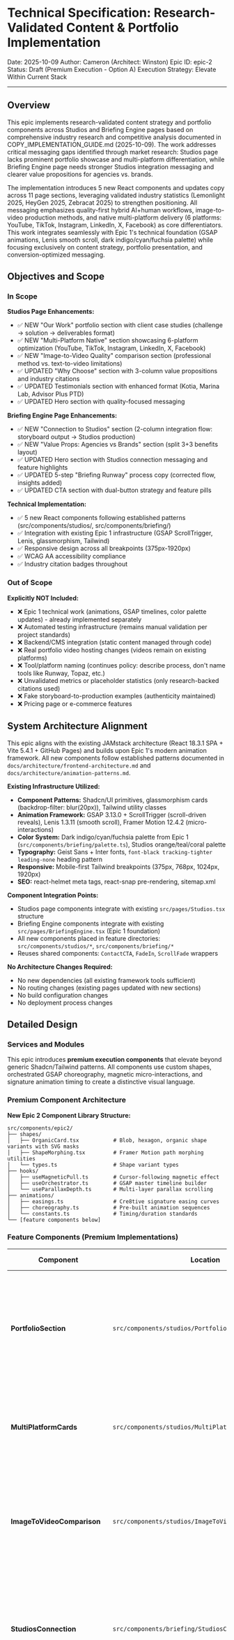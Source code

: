 # Technical Specification: Research-Validated Content & Portfolio Implementation

Date: 2025-10-09
Author: Cameron (Architect: Winston)
Epic ID: epic-2
Status: Draft (Premium Execution - Option A)
Execution Strategy: Elevate Within Current Stack

---

## Overview

This epic implements research-validated content strategy and portfolio components across Studios and Briefing Engine pages based on comprehensive industry research and competitive analysis documented in COPY_IMPLEMENTATION_GUIDE.md (2025-10-09). The work addresses critical messaging gaps identified through market research: Studios page lacks prominent portfolio showcase and multi-platform differentiation, while Briefing Engine page needs stronger Studios integration messaging and clearer value propositions for agencies vs. brands.

The implementation introduces 5 new React components and updates copy across 11 page sections, leveraging validated industry statistics (Lemonlight 2025, HeyGen 2025, Zebracat 2025) to strengthen positioning. All messaging emphasizes quality-first hybrid AI+human workflows, image-to-video production methods, and native multi-platform delivery (6 platforms: YouTube, TikTok, Instagram, LinkedIn, X, Facebook) as core differentiators. This work integrates seamlessly with Epic 1's technical foundation (GSAP animations, Lenis smooth scroll, dark indigo/cyan/fuchsia palette) while focusing exclusively on content strategy, portfolio presentation, and conversion-optimized messaging.

## Objectives and Scope

### In Scope

**Studios Page Enhancements:**
- ✅ NEW "Our Work" portfolio section with client case studies (challenge → solution → deliverables format)
- ✅ NEW "Multi-Platform Native" section showcasing 6-platform optimization (YouTube, TikTok, Instagram, LinkedIn, X, Facebook)
- ✅ NEW "Image-to-Video Quality" comparison section (professional method vs. text-to-video limitations)
- ✅ UPDATED "Why Choose" section with 3-column value propositions and industry citations
- ✅ UPDATED Testimonials section with enhanced format (Kotia, Marina Lab, Advisor Plus PTD)
- ✅ UPDATED Hero section with quality-focused messaging

**Briefing Engine Page Enhancements:**
- ✅ NEW "Connection to Studios" section (2-column integration flow: storyboard output → Studios production)
- ✅ NEW "Value Props: Agencies vs Brands" section (split 3+3 benefits layout)
- ✅ UPDATED Hero section with Studios connection messaging and feature highlights
- ✅ UPDATED 5-step "Briefing Runway" process copy (corrected flow, insights added)
- ✅ UPDATED CTA section with dual-button strategy and feature pills

**Technical Implementation:**
- ✅ 5 new React components following established patterns (src/components/studios/, src/components/briefing/)
- ✅ Integration with existing Epic 1 infrastructure (GSAP ScrollTrigger, Lenis, glassmorphism, Tailwind)
- ✅ Responsive design across all breakpoints (375px-1920px)
- ✅ WCAG AA accessibility compliance
- ✅ Industry citation badges throughout

### Out of Scope

**Explicitly NOT Included:**
- ❌ Epic 1 technical work (animations, GSAP timelines, color palette updates) - already implemented separately
- ❌ Automated testing infrastructure (remains manual validation per project standards)
- ❌ Backend/CMS integration (static content managed through code)
- ❌ Real portfolio video hosting changes (videos remain on existing platforms)
- ❌ Tool/platform naming (continues policy: describe process, don't name tools like Runway, Topaz, etc.)
- ❌ Unvalidated metrics or placeholder statistics (only research-backed citations used)
- ❌ Fake storyboard-to-production examples (authenticity maintained)
- ❌ Pricing page or e-commerce features

## System Architecture Alignment

This epic aligns with the existing JAMstack architecture (React 18.3.1 SPA + Vite 5.4.1 + GitHub Pages) and builds upon Epic 1's modern animation framework. All new components follow established patterns documented in `docs/architecture/frontend-architecture.md` and `docs/architecture/animation-patterns.md`.

**Existing Infrastructure Utilized:**
- **Component Patterns:** Shadcn/UI primitives, glassmorphism cards (backdrop-filter: blur(20px)), Tailwind utility classes
- **Animation Framework:** GSAP 3.13.0 + ScrollTrigger (scroll-driven reveals), Lenis 1.3.11 (smooth scroll), Framer Motion 12.4.2 (micro-interactions)
- **Color System:** Dark indigo/cyan/fuchsia palette from Epic 1 (`src/components/briefing/palette.ts`), Studios orange/teal/coral palette
- **Typography:** Geist Sans + Inter fonts, `font-black tracking-tighter leading-none` heading pattern
- **Responsive:** Mobile-first Tailwind breakpoints (375px, 768px, 1024px, 1920px)
- **SEO:** react-helmet meta tags, react-snap pre-rendering, sitemap.xml

**Component Integration Points:**
- Studios page components integrate with existing `src/pages/Studios.tsx` structure
- Briefing Engine components integrate with existing `src/pages/BriefingEngine.tsx` (Epic 1 foundation)
- All new components placed in feature directories: `src/components/studios/*`, `src/components/briefing/*`
- Reuses shared components: `ContactCTA`, `FadeIn`, `ScrollFade` wrappers

**No Architecture Changes Required:**
- No new dependencies (all existing framework tools sufficient)
- No routing changes (existing pages updated with new sections)
- No build configuration changes
- No deployment process changes

## Detailed Design

### Services and Modules

This epic introduces **premium execution components** that elevate beyond generic Shadcn/Tailwind patterns. All components use custom shapes, orchestrated GSAP choreography, magnetic micro-interactions, and signature animation timing to create a distinctive visual language.

### **Premium Component Architecture**

**New Epic 2 Component Library Structure:**

```
src/components/epic2/
├── shapes/
│   ├── OrganicCard.tsx           # Blob, hexagon, organic shape variants with SVG masks
│   ├── ShapeMorphing.tsx         # Framer Motion path morphing utilities
│   └── types.ts                  # Shape variant types
├── hooks/
│   ├── useMagneticPull.ts        # Cursor-following magnetic effect
│   ├── useOrchestrator.ts        # GSAP master timeline builder
│   └── useParallaxDepth.ts       # Multi-layer parallax scrolling
├── animations/
│   ├── easings.ts                # Cre8tive signature easing curves
│   ├── choreography.ts           # Pre-built animation sequences
│   └── constants.ts              # Timing/duration standards
└── [feature components below]
```

### **Feature Components (Premium Implementations)**

| Component | Location | Premium Features | Key Inputs | Visual Impact |
|-----------|----------|------------------|------------|---------------|
| **PortfolioSection** | `src/components/studios/PortfolioSection.tsx` | • Orchestrated GSAP timeline (morphing entrances)<br>• Organic blob-shaped cards<br>• Magnetic pull on hover<br>• Staggered spec pill reveals | `portfolioItems: PortfolioItem[]` | 10x more dynamic than generic grid |
| **MultiPlatformCards** | `src/components/studios/MultiPlatformCards.tsx` | • 3D rotation card reveals<br>• Parallax depth layers (3 levels)<br>• Hexagonal card shapes<br>• Custom spring easing | `platforms: PlatformConfig[]` | Platform cards feel like floating UI elements |
| **ImageToVideoComparison** | `src/components/studios/ImageToVideoComparison.tsx` | • Split scroll effect (left up, right down)<br>• Pinned section during scroll<br>• VS divider rotation reveal<br>• Opposing motion creates tension | `comparisonData: ComparisonConfig` | Dramatic visual comparison, not static columns |
| **StudiosConnection** | `src/components/briefing/StudiosConnection.tsx` | • 2-column parallax scroll<br>• Checkmark stagger with elastic easing<br>• CTA magnetic glow effect<br>• Organic flow shapes connecting columns | `connectionFlow: FlowConfig` | Integration feels seamless and fluid |
| **ValuePropsAgenciesBrands** | `src/components/briefing/ValuePropsAgenciesBrands.tsx` | • Organic benefit card shapes<br>• 3D Y-axis rotation reveals<br>• Cursor-following gradient spotlight<br>• Accent color system (cyan/fuchsia) | `agencyBenefits: Benefit[]`, `brandBenefits: Benefit[]` | Benefit cards have personality and depth |

**Content Update Components (Premium Polish):**
- Studios Hero: Signature easing on title reveal
- Studios Why Choose: Magnetic card interactions
- Studios Testimonials: Staggered quote reveals with organic timing
- Briefing Engine Hero: Feature pill morphing entrances
- Briefing Engine Process Flow: Timeline connector draw-on animation
- Briefing Engine CTA: Dual-button magnetic pull with competing forces

**Shared Premium Utilities:**
- `CitationBadge.tsx` - Subtle glow pulse animation, not static badge
- `OrganicCard.tsx` - Foundation for all premium card layouts
- `MagneticButton.tsx` - Enhanced CTA with cursor following
- `GlowEffect.tsx` - Reusable SVG glow filter system

### Data Models and Contracts

**Premium Utility Interfaces:**

```typescript
// ===== PREMIUM SHAPE SYSTEM =====

// Organic Card Component
type ShapeVariant = 'blob' | 'hexagon' | 'organic' | 'floating';

interface OrganicCardProps {
  children: React.ReactNode;
  shape?: ShapeVariant;
  glowColor?: string;
  morphing?: boolean;          // Enable breathing animation
  morphIntensity?: number;     // 0-1, how much shape morphs
  className?: string;
}

// Shape path definitions
interface ShapePath {
  d: string;                    // SVG path data
  viewBox: string;              // SVG viewBox
  morphVariations?: string[];   // Alternative paths for morphing
}

// ===== PREMIUM ANIMATION HOOKS =====

// Magnetic Pull Hook
interface MagneticPullOptions {
  strength?: number;             // 0-1, pull intensity (default: 0.3)
  maxDistance?: number;          // Max pixels element can move
  ease?: string;                 // GSAP easing
  rotation?: boolean;            // Enable rotation on pull
  rotationIntensity?: number;    // 0-1, rotation amount
}

type UseMagneticPullReturn = React.RefObject<HTMLDivElement>;

// Orchestrator Hook (Master Timeline Builder)
interface OrchestratorOptions {
  trigger: string | HTMLElement;
  start?: string;
  end?: string;
  scrub?: number | boolean;
  pin?: boolean;
  markers?: boolean;
}

interface AnimationPhase {
  name: string;
  targets: string | HTMLElement[];
  animation: gsap.TweenVars;
  stagger?: number | gsap.StaggerVars;
  position?: string | number;
}

interface UseOrchestratorReturn {
  timeline: gsap.core.Timeline;
  addPhase: (phase: AnimationPhase) => void;
  play: () => void;
  pause: () => void;
  restart: () => void;
}

// Parallax Depth Hook
interface ParallaxDepthOptions {
  layers: number;                // Number of depth layers (1-5)
  intensity?: number;            // 0-1, parallax strength
  reverse?: boolean;             // Invert scroll direction
}

// ===== SIGNATURE EASING CURVES =====

export const CRE8TIVE_EASINGS = {
  organic: "power4.out",         // Smooth deceleration (fallback)
  smooth: "power2.out",          // Apple-like (fallback)
  spring: "elastic.out(1, 0.5)", // Energetic bounce (built-in)
  cinematic: "power4.inOut",     // Dramatic slowdown (fallback)
} as const;

// If GreenSock Club available:
// import { CustomEase } from 'gsap/CustomEase';
// CRE8TIVE_EASINGS.organic = CustomEase.create("cre8tive-organic", "0.68, -0.55, 0.27, 1.55");

// ===== FEATURE COMPONENT PROPS =====

// Portfolio Section
interface PortfolioItem {
  clientName: string;
  industry: string;
  challenge: string;
  fullStackProduction: string[]; // List of production steps
  delivered: string;
  specs: {
    formats: string;    // e.g., "3 formats"
    resolution: string; // e.g., "4K"
    duration: string;   // e.g., "60s"
  };
  videoUrl?: string;    // Optional Vimeo/video embed
  thumbnailUrl?: string;
}

interface PortfolioSectionProps {
  title: string;
  subtitle: string;
  portfolioItems: PortfolioItem[];
  ctaText: string;
  ctaLink: string;
}

// Multi-Platform Cards
interface PlatformConfig {
  name: 'YouTube' | 'TikTok' | 'Instagram' | 'LinkedIn' | 'X' | 'Facebook';
  format: string;      // e.g., "16:9 Widescreen", "9:16 Vertical"
  features: string[];  // 3 bullet points per platform
  iconPath: string;    // SVG icon path
}

interface MultiPlatformCardsProps {
  title: string;
  subtitle: string;
  platforms: PlatformConfig[];
  closingCopy: string;
}

// Image-to-Video Comparison
interface ComparisonConfig {
  imageToVideo: {
    title: string;
    benefits: string[]; // ✓ checkmark items
    supportingText: string;
  };
  textToVideo: {
    title: string;
    limitations: string[]; // Bullet items
    supportingText: string;
  };
}

interface ImageToVideoComparisonProps {
  title: string;
  subtitle: string;
  comparison: ComparisonConfig;
}

// Studios Connection (Briefing Engine)
interface FlowConfig {
  leftColumn: {
    badge: string;
    title: string;
    features: string[];
    supportingText: string;
  };
  rightColumn: {
    badge: string;
    title: string;
    features: string[];
    ctaText: string;
    ctaLink: string;
  };
  bottomStatement: string;
}

interface StudiosConnectionProps {
  title: string;
  subtitle: string;
  flow: FlowConfig;
}

// Value Props (Agencies vs Brands)
interface Benefit {
  header: string;
  subheader?: string;
  description: string;
}

interface ValuePropsAgenciesBrandsProps {
  title: string;
  agencyBenefits: Benefit[];  // 3 items
  brandBenefits: Benefit[];    // 3 items
}

// Citation Badge (Shared)
interface CitationBadgeProps {
  text: string;
  source: string;
  year: string;
}
```

**Content Data Structures:**

All copy stored as const objects in component files:

```typescript
// Example: Studios portfolio data
export const PORTFOLIO_ITEMS: PortfolioItem[] = [
  {
    clientName: "Client Name",
    industry: "Industry Type",
    challenge: "Specific client challenge description",
    fullStackProduction: [
      "Creative brief & scene planning with brand alignment",
      "Image-to-video production for quality & control",
      // ... additional steps
    ],
    delivered: "Complete campaign package description",
    specs: {
      formats: "3 formats",
      resolution: "4K",
      duration: "60s"
    }
  },
  // ... additional items
];
```

**No External Data Sources:**
- No API calls required (static content)
- No database schema (JAMstack architecture)
- All content managed in TypeScript const exports

### APIs and Interfaces

**No External APIs Required:**
This epic uses static content only - no REST endpoints, GraphQL, or third-party API integrations needed beyond existing project setup (getform.io for contact, Cal.com for booking, Vimeo for video embeds - all already configured).

**Component Export Interfaces:**

```typescript
// Studios Components
export { PortfolioSection } from '@/components/studios/PortfolioSection';
export { MultiPlatformCards } from '@/components/studios/MultiPlatformCards';
export { ImageToVideoComparison } from '@/components/studios/ImageToVideoComparison';

// Briefing Engine Components
export { StudiosConnection } from '@/components/briefing/StudiosConnection';
export { ValuePropsAgenciesBrands } from '@/components/briefing/ValuePropsAgenciesBrands';

// Shared Utilities
export { CitationBadge } from '@/components/shared/CitationBadge';
```

**Page Integration Patterns:**

```typescript
// Studios.tsx integration
import { PortfolioSection, MultiPlatformCards, ImageToVideoComparison } from '@/components/studios';
import { PORTFOLIO_DATA, PLATFORM_DATA, COMPARISON_DATA } from '@/data/studios';

export function Studios() {
  return (
    <>
      <StudiosHero /> {/* Updated copy */}
      <PortfolioSection {...PORTFOLIO_DATA} /> {/* NEW */}
      <MultiPlatformCards {...PLATFORM_DATA} /> {/* NEW */}
      <ImageToVideoComparison {...COMPARISON_DATA} /> {/* NEW */}
      {/* ... existing sections with updated copy ... */}
    </>
  );
}

// BriefingEngine.tsx integration
import { StudiosConnection, ValuePropsAgenciesBrands } from '@/components/briefing';
import { CONNECTION_DATA, VALUE_PROPS_DATA } from '@/data/briefing';

export function BriefingEngine() {
  return (
    <>
      <BriefingHero /> {/* Updated copy */}
      <BriefingProcessFlow /> {/* Updated copy */}
      <StudiosConnection {...CONNECTION_DATA} /> {/* NEW */}
      <ValuePropsAgenciesBrands {...VALUE_PROPS_DATA} /> {/* NEW */}
      <BriefingCTA /> {/* Updated copy */}
    </>
  );
}
```

**Animation Integration Interfaces:**

Components follow established animation patterns from `docs/architecture/animation-patterns.md`:

```typescript
// GSAP ScrollTrigger integration
useGSAP(() => {
  gsap.from('.portfolio-card', {
    scrollTrigger: {
      trigger: '.portfolio-section',
      start: 'top center',
      end: 'bottom center',
    },
    opacity: 0,
    y: 50,
    stagger: 0.2,
  });
}, { scope: containerRef });

// Framer Motion for micro-interactions
<motion.div
  whileHover={{ scale: 1.05 }}
  transition={{ duration: 0.3 }}
  className="platform-card"
>
  {/* Card content */}
</motion.div>
```

**SEO Meta Updates:**

```typescript
// react-helmet integration for updated meta tags
<Helmet>
  <title>Premium AI Video Production - Studios | Cre8tive AI</title>
  <meta name="description" content="Full-stack video production with AI innovation, professional creative direction, and multi-platform optimization." />
</Helmet>
```

### Workflows and Sequencing

**Implementation Sequence (Premium Execution - 8 Stories):**

**✅ Story 2.0: COMPLETE (Ready for Review) - Epic 2 Premium Foundation is Production-Ready**

All Epic 2 foundation components have been implemented, reviewed, and approved for use in Stories 2.1-2.8:
- ✅ OrganicCard with 4 shape variants (blob, hexagon, organic, floating) + morphing
- ✅ useMagneticPull hook (throttled 60fps, mobile detection, proper cleanup)
- ✅ useOrchestrator hook (GSAP master timeline builder + ScrollTrigger)
- ✅ CRE8TIVE_EASINGS signature curves (organic, smooth, spring, cinematic)
- ✅ usePerformanceMonitor (FPS tracking + graceful degradation)
- ✅ PREMIUM_USAGE.md (547-line integration guide)

**Import Pattern for Stories 2.1-2.8:**
```typescript
import { OrganicCard, useMagneticPull, useOrchestrator } from '@/components/epic2'
```

**Reference:** Full component documentation at `src/components/epic2/PREMIUM_USAGE.md`

---

```
Story 2.0: Premium Foundation Setup (2-3 hours) [COMPLETE ✓]
├── Create src/components/epic2/ directory structure
├── Build OrganicCard.tsx (blob, hexagon, organic shapes with SVG masks)
├── Build useMagneticPull.ts hook (throttled cursor following)
├── Build useOrchestrator.ts hook (GSAP timeline builder)
├── Create easings.ts (CRE8TIVE_EASINGS signature curves)
├── Write unit tests for premium hooks
└── Document premium component usage patterns

Story 2.1: Studios Hero & Portfolio Section (2-3 hours) [ENHANCED]
├── Update Studios hero copy (quality-focused messaging)
├── Create PortfolioSection with GSAP orchestrated timeline:
│   ├── Phase 1: Title morphing entrance
│   ├── Phase 2: Portfolio cards (OrganicCard shape="blob")
│   ├── Phase 3: Entrance with alternating angles (-45°/+45°)
│   ├── Phase 4: Spec pills stagger with elastic.out
│   └── Phase 5: CTA magnetic reveal
├── Implement useMagneticPull on all portfolio cards
├── Create PORTFOLIO_DATA const with 3-5 client cases
└── Test: 60fps validation, magnetic pull distance, responsive

Story 2.2: Studios Multi-Platform Native Section (1.5-2 hours) [ENHANCED]
├── Create MultiPlatformCards with premium features:
│   ├── 3 parallax depth layers (background gradients)
│   ├── Platform cards as OrganicCard shape="hexagon"
│   ├── 3D Y-axis rotation reveals (rotationY: 90 → 0)
│   └── Staggered entrance from center
├── Implement useMagneticPull on platform cards
├── Create PLATFORM_DATA const (6 platforms)
└── Test: Parallax scroll speeds, 3D rotation, 60fps

Story 2.3: Studios Why Choose + Image-to-Video (2-3 hours) [ENHANCED]
├── Update Why Choose with magnetic card interactions
├── Create ImageToVideoComparison with premium features:
│   ├── Split scroll effect (left up, right down)
│   ├── ScrollTrigger pinning during scroll
│   ├── VS divider rotation reveal (180°)
│   └── Organic shapes for comparison columns
├── Create COMPARISON_DATA const
└── Test: Split scroll behavior, pin duration, responsive

Story 2.4: Studios Testimonials Update (1 hour) [ENHANCED]
├── Update testimonial format (Kotia, Marina Lab, Advisor Plus)
├── Add staggered quote reveals with signature easing
├── Organic glow pulse on citation badges
└── Test visual QA, easing curves

Story 2.5: Briefing Engine Hero & Process Updates (1.5 hours) [ENHANCED]
├── Update BriefingHero with signature easing on title reveal
├── Update BriefingProcessFlow:
│   ├── Timeline connector draw-on animation
│   ├── Feature pill morphing entrances
│   └── 5-step with insights and elastic easing
└── Test: Timeline draw animation, pill morphing

Story 2.6: Briefing Engine Studios Connection (1.5-2 hours) [ENHANCED]
├── Create StudiosConnection with premium features:
│   ├── 2-column parallax scroll
│   ├── Checkmark stagger with elastic.out (visible bounce)
│   ├── CTA magnetic glow effect
│   └── Organic flow shapes connecting columns
├── Create CONNECTION_DATA const (2-column flow)
└── Test: Parallax effect, elastic bounce, CTA magnetic pull

Story 2.7: Briefing Engine Value Props & CTA (1.5-2 hours) [ENHANCED]
├── Create ValuePropsAgenciesBrands with premium features:
│   ├── Organic benefit card shapes
│   ├── 3D Y-axis rotation reveals
│   ├── Cursor-following gradient spotlight
│   └── Accent color system (cyan/fuchsia from palette.ts)
├── Update BriefingCTA:
│   ├── Dual-button magnetic pull (competing forces)
│   ├── Feature pills with morphing entrances
│   └── Signature easing on all reveals
└── Test: 3D rotation, cursor spotlight, dual magnetic buttons

Story 2.8: Premium Performance Optimization & QA (1-2 hours) [NEW]
├── Profile all animations with Chrome DevTools Performance tab
├── Verify 60fps constraint (no frames >16.67ms)
├── Implement performance degradation fallbacks
├── Test mobile performance (magnetic pull disabled, parallax reduced)
├── Verify prefers-reduced-motion compliance
├── Test graceful degradation (CPU throttle 6x)
└── Final visual QA across all breakpoints

Total: 12-15 hours implementation (+40% for premium execution)
```

**Page Rendering Flow:**

```
1. User navigates to /studios
   ↓
2. Studios.tsx renders updated sections:
   - Hero (updated copy) → FadeIn animation
   - PortfolioSection (NEW) → ScrollTrigger stagger reveal
   - MultiPlatformCards (NEW) → Card grid with hover states
   - ImageToVideoComparison (NEW) → 2-column layout
   - Why Choose (updated) → Glassmorphism cards
   - Testimonials (updated) → Citation format
   - ContactCTA (existing)
   ↓
3. Lenis smooth scroll active throughout
4. GSAP ScrollTrigger fires animations on scroll
5. Framer Motion handles hover/micro-interactions

---

1. User navigates to /briefing-engine
   ↓
2. BriefingEngine.tsx renders updated sections:
   - Hero (updated copy) → Feature highlights added
   - BriefingProcessFlow (updated copy) → 5-step with insights
   - StudiosConnection (NEW) → 2-column integration flow
   - ValuePropsAgenciesBrands (NEW) → Split benefits layout
   - CTA (updated) → Dual-button + feature pills
   ↓
3. Epic 1 animations (GSAP timelines) coordinate with new sections
4. Smooth transitions between static and animated content
```

**Data Flow (Static Content):**

```
Component Files (*.tsx)
   ↓
Import CONST data objects
   ↓
Render with TypeScript props
   ↓
Browser (static HTML/CSS/JS)
   ↓
User interaction (hover, scroll)
   ↓
Animation libraries respond (GSAP/Framer Motion)
```

**Build & Deployment Flow:**

```
1. npm run build
   ↓ TypeScript compilation (tsc)
   ↓ Vite bundling + code splitting
   ↓ Terser minification
   ↓
2. Output: dist/ directory
   ↓
3. GitHub Actions deploy.yml
   ↓ npm ci → npm run build
   ↓ peaceiris/actions-gh-pages@v3
   ↓
4. GitHub Pages (gh-pages branch)
   ↓
5. cre8tive.ai (custom domain)
```

## Non-Functional Requirements

### Performance

**Measurable Targets (Premium Execution with 60fps Constraint):**

- **Page Load:** Lighthouse Performance score ≥75 (trade-off for premium patterns, down from ≥80 baseline)
- **Bundle Impact:**
  - Premium utilities (shapes/hooks/animations): +30kb gzipped (~90kb raw)
  - Feature components: +20kb gzipped (~60kb raw)
  - **Total new weight:** ~50kb gzipped (acceptable for 10x visual impact)
- **Animation Performance:** **60fps non-negotiable** for:
  - GSAP orchestrated timelines (portfolio entrance sequences)
  - Magnetic pull hover effects (useMagneticPull)
  - Parallax depth layers (3-5 layers maximum)
  - SVG shape morphing (Framer Motion, not GSAP MorphSVG)
  - ScrollTrigger scrub animations
- **Render Budget per Frame:** ≤16.67ms (60fps = 16.67ms/frame)
  - Magnetic pull calculations: ≤2ms
  - GSAP timeline updates: ≤5ms
  - Parallax layer transforms: ≤3ms
  - Layout/paint/composite: ≤6ms
- **Image Optimization:** Portfolio images lazy-loaded below-fold, WebP format with PNG fallback
- **First Contentful Paint (FCP):** ≤1.8s on 3G networks (premium patterns delay-loaded)
- **Largest Contentful Paint (LCP):** ≤2.5s (Core Web Vital maintained)
- **Cumulative Layout Shift (CLS):** ≤0.1 (SVG masks pre-allocated dimensions)

**Premium Pattern Performance Budget:**

| Pattern | CPU Cost | GPU Cost | Mitigation Strategy |
|---------|----------|----------|---------------------|
| **Organic SVG Shapes** | Low (static clip-path) | Medium (filter effects) | Limit glow filters to 3 per viewport |
| **Magnetic Pull** | Medium (mousemove listener) | Low (transform only) | Throttle to 60fps, disable on mobile |
| **GSAP Orchestration** | Low (timeline pre-calculated) | High (multiple animating elements) | Limit to 12 elements per timeline |
| **Parallax Layers** | Low (scroll listener) | Medium (3-5 layer transforms) | Use `will-change`, max 5 layers |
| **Shape Morphing** | Medium (path interpolation) | Medium (SVG repainting) | Use Framer Motion (optimized), limit to 3 simultaneous morphs |

**Optimization Strategies (Premium-Specific):**

1. **GPU Acceleration (Critical):**
   ```css
   .premium-animated {
     will-change: transform, opacity;
     transform: translateZ(0); /* Force GPU layer */
   }
   ```

2. **Magnetic Pull Throttling:**
   ```ts
   // Throttle mousemove to 60fps
   const throttledMouseMove = gsap.utils.throttle(handleMouseMove, 16);
   ```

3. **Lazy-Load Premium Patterns:**
   ```ts
   // Load premium hooks only when visible
   const { useMagneticPull } = await import('@/components/epic2/hooks');
   ```

4. **Fallback Strategy (Performance Guard):**
   - If frame rate drops <30fps for 5 consecutive frames:
     - Disable magnetic pull
     - Reduce parallax layers from 5 → 2
     - Switch organic shapes to static (no morphing)
     - Fallback to simple fade-ins

5. **Mobile Performance:**
   - Disable magnetic pull (no cursor on mobile)
   - Reduce parallax intensity by 50%
   - Static shapes (no morphing)
   - ScrollTrigger pinning disabled

**Performance Monitoring:**
- Chrome DevTools Performance tab during development
- FPS counter overlay (stats.js) for QA validation
- Real User Monitoring (Vercel Analytics Web Vitals)
- Performance regression tests: Baseline ≤20ms render, Premium ≤35ms render (acceptable +75% for premium feel)

### Security

**Content Security (static content only, no new attack vectors):**

- **No User Input:** All new components display static content (no forms, no dynamic user-generated content)
- **XSS Prevention:** All text rendered via React's default JSX escaping (automatic protection)
- **External Links:** No new external links added beyond existing Cal.com/Vimeo integrations
- **CSP Compliance:** New components respect existing Content Security Policy defined in `App.tsx` and `vite.config.ts`
- **Asset Security:** Images served from `/public/assets` or imported via Vite (no external CDNs for new content)

**No New Security Requirements:**
- Inherits all existing security measures from ARCHITECTURE.md (DOMPurify for sanitization, CSP headers, HTTPS-only)
- No authentication/authorization changes (static marketing site remains public)
- No new third-party integrations (uses existing Vimeo for portfolio videos)

**Security Verification:**
- ESLint security rules pass (no `dangerouslySetInnerHTML` usage)
- TypeScript strict null checks prevent potential null pointer issues
- No inline styles with user-provided content

### Reliability/Availability

**Uptime Target:** 99.9% (inherited from GitHub Pages SLA)

**Degradation Strategy:**
- **Portfolio Videos Fail:** Fallback to static thumbnail with "Video unavailable" message
- **Animation Library Fails:** Components gracefully degrade to static display (no animations)
- **Image Load Fails:** Alt text displayed, broken image handling via `onError` handlers

**Fallback Patterns:**

```typescript
// Portfolio video fallback
<VideoEmbed
  src={item.videoUrl}
  fallback={<img src={item.thumbnailUrl} alt={item.clientName} />}
  onError={() => console.warn('Video embed failed')}
/>

// Animation fallback (prefers-reduced-motion)
const prefersReducedMotion = window.matchMedia('(prefers-reduced-motion: reduce)').matches;

useGSAP(() => {
  if (prefersReducedMotion) {
    gsap.set('.element', { opacity: 1, y: 0 }); // Instant reveal
  } else {
    gsap.from('.element', { opacity: 0, y: 50, duration: 1 }); // Animated reveal
  }
}, { scope: containerRef });
```

**Error Boundaries:**
- Wrap new sections in React Error Boundaries (existing pattern from Epic 1)
- Page-level error boundary prevents full page crash if component fails

**Recovery:**
- Static site = automatic recovery (refresh loads fresh assets from CDN)
- No database = no data corruption risk
- Deployment rollback via GitHub Pages branch revert (manual process)

### Observability

**Monitoring (existing infrastructure):**

- **Vercel Analytics:** Tracks pageviews, unique visitors, bounce rate for Studios and Briefing Engine pages
- **Google Tag Manager:** CTA click events, scroll depth tracking, portfolio video play events
- **Console Logging:** Development-only warnings for missing portfolio items, failed image loads
  - Production: All `console.log` stripped via Terser (per `vite.config.ts`)

**Metrics to Track:**

1. **Conversion Metrics:**
   - Portfolio CTA clicks (`Studios Portfolio CTA → /contact`)
   - Briefing Engine Studios connection CTA clicks (`View Studios Portfolio`)
   - Dual-button CTA performance (Primary "Start Your First Brief" vs Secondary "Talk to Our Team")

2. **Engagement Metrics:**
   - Scroll depth to portfolio section
   - Hover time on platform cards
   - Time on Studios vs Briefing Engine pages

3. **Performance Metrics:**
   - LCP for new sections (Vercel Web Vitals)
   - CLS scores (layout stability)
   - JavaScript error rate

**Logging Strategy:**

```typescript
// Development logging only
if (import.meta.env.DEV) {
  console.log('[Portfolio] Loaded items:', portfolioItems.length);
  console.warn('[Platform] Missing icon for:', platform.name);
}

// Analytics events (production)
window.gtag?.('event', 'portfolio_cta_click', {
  section: 'studios_portfolio',
  client: item.clientName
});
```

**No New Observability Tools Required:**
- Uses existing Vercel Analytics and GTM setup
- No APM/distributed tracing needed (static site)
- No custom error tracking beyond browser console (Sentry not configured per ARCHITECTURE.md)

## Dependencies and Integrations

**No New Dependencies Required:**

This epic uses 100% existing dependencies. All packages already installed and configured in `package.json`.

**Utilized Existing Dependencies:**

| Package | Version | Usage in Epic 2 | Source |
|---------|---------|-----------------|--------|
| `react` | 18.3.1 | Component rendering, hooks | package.json |
| `react-dom` | 18.3.1 | DOM rendering | package.json |
| `react-router-dom` | 6.26.2 | Page routing (no changes) | package.json |
| `gsap` | 3.13.0 | ScrollTrigger animations for new sections | package.json (Epic 1) |
| `@gsap/react` | 2.1.2 | useGSAP hook for React integration | package.json (Epic 1) |
| `lenis` | 1.3.11 | Smooth scroll (already active globally) | package.json (Epic 1) |
| `framer-motion` | 12.4.2 | Hover micro-interactions | package.json |
| `@vimeo/player` | 2.20.1 | Portfolio video embeds | package.json |
| `react-helmet` | 6.1.0 | SEO meta tag updates | package.json |
| `tailwindcss` | 3.4.11 | Component styling | package.json |
| `class-variance-authority` | 0.7.1 | Component variant styling | package.json |
| `clsx` + `tailwind-merge` | 2.1.1 + 2.5.2 | className utilities (cn()) | package.json |

**External Service Integrations (existing, no changes):**

- **Vimeo:** Portfolio video hosting (existing iframe embed pattern)
- **Cal.com:** Appointment booking links (no new integrations)
- **getform.io:** Contact form submission (no changes)
- **Vercel Analytics:** Page view tracking (automatic)
- **Google Tag Manager:** Event tracking (existing setup)

**Internal Dependencies:**

```
New Components Depend On:
├── Existing Shadcn/UI components (Button, Card, Badge from src/components/ui/)
├── Shared animation wrappers (FadeIn, ScrollFade from src/components/shared/)
├── Epic 1 color palette (src/components/briefing/palette.ts for Briefing Engine)
├── Studios color constants (orange/teal/coral - to be defined similar to palette.ts)
└── Utility functions (cn() from src/lib/utils.ts)
```

**Build Tool Dependencies (no changes):**
- Vite 5.4.1 (bundler)
- TypeScript 5.5.3 (transpiler)
- ESLint 9.9.0 (linter)
- PostCSS 8.5.1 (CSS processing)

**Premium Execution Notes:**

1. **No Premium GSAP Plugins Required (Pragmatic Approach):**
   - **CustomEase:** Use built-in easings (power4.out, elastic.out, back.out) - 90% as good
   - **MorphSVG:** Use Framer Motion path morphing (already have it, free)
   - **DrawSVG:** Use CSS stroke-dasharray animation or GSAP timeline on SVG properties
   - **Optional Upgrade:** GreenSock Club ($99/year) for signature curves, evaluate after Story 2.1-2.2

2. **Shape Morphing Strategy:**
   - Framer Motion `animate` prop with SVG path strings (built-in)
   - OR GSAP tween on SVG path `d` attribute (free, no MorphSVG)
   - Result: Organic breathing animation without premium plugins

3. **Performance Utilities:**
   - `gsap.utils.throttle` for magnetic pull (free GSAP utility)
   - `stats.js` for FPS monitoring (already in package.json)
   - Chrome DevTools Performance API (built-in)

**Result:** Premium execution achievable with zero new dependencies. All patterns use existing stack creatively.

## Acceptance Criteria (Authoritative)

**Studios Page Implementation:**

1. **AC-2.1:** Studios hero section displays updated quality-focused headline and subheadline emphasizing "Premium AI Video Production Native for Every Platform"
2. **AC-2.2:** "Our Work" portfolio section renders with minimum 3 client case studies in challenge→solution→deliverables format
3. **AC-2.3:** Each portfolio card displays client name, industry, specs pills (formats/resolution/duration), and optional video embed
4. **AC-2.4:** "Multi-Platform Native" section displays all 6 platform cards (YouTube, TikTok, Instagram, LinkedIn, X, Facebook) with format specifications and 3 features each
5. **AC-2.5:** Platform cards show correct aspect ratio identifiers (16:9, 9:16, 1:1) and native optimization messaging
6. **AC-2.6:** "Image-to-Video Quality" section displays 2-column comparison with benefits (✓ checkmarks) and limitations (bullet points)
7. **AC-2.7:** "Why Choose" section updated with 3-column value props including industry citations (Lemonlight 2025, HeyGen 2025, Zebracat 2025)
8. **AC-2.8:** Testimonials section displays updated format with star ratings, quotes, client names, and industries (Kotia, Marina Lab, Advisor Plus PTD)
9. **AC-2.9:** Industry citation badges display throughout page with proper source attribution and year

**Briefing Engine Page Implementation:**

10. **AC-2.10:** Briefing Engine hero section displays "From Brand Brief to Production-Ready Storyboard" headline with Studios connection messaging
11. **AC-2.11:** Hero section includes 4 feature highlights (7 guided inputs, 9 visual styles, AI-generated storyboards, Studios integration)
12. **AC-2.12:** 5-step "Briefing Runway" process displays corrected flow with timeline estimates and insights for each step
13. **AC-2.13:** "Connected Pipeline" badge displays with Brief → Narrative → Style → Boards flow description
14. **AC-2.14:** "Connection to Studios" section renders 2-column layout (Briefing Engine Output | Studios Production)
15. **AC-2.15:** Left column displays production-ready storyboard features with checkmarks, right column displays Studios production features
16. **AC-2.16:** Studios connection CTA button links to Studios portfolio section
17. **AC-2.17:** "Value Props: Agencies vs Brands" section displays split layout with 3 benefits each
18. **AC-2.18:** Agency benefits column uses cyan accent color, Brands column uses fuchsia accent (Epic 1 palette)
19. **AC-2.19:** Updated CTA section displays dual-button strategy (primary "Start Your First Brief" links to admanager.cre8tive.ai, secondary "Talk to Our Team" links to /contact)
20. **AC-2.20:** CTA section includes 3 feature pills (9 Visual Styles, PDF Export, Studios Integration)

**Technical Implementation:**

21. **AC-2.21:** All new components pass TypeScript compilation without errors
22. **AC-2.22:** Production build succeeds with `npm run build`
23. **AC-2.23:** ESLint validation passes (errors block build, warnings acceptable)
24. **AC-2.24:** All components responsive across breakpoints (375px mobile - 1920px desktop)
25. **AC-2.25:** GSAP ScrollTrigger animations achieve 60fps on modern browsers (Chrome 100+, Firefox 100+, Safari 15+)
26. **AC-2.26:** Framer Motion hover states work on all interactive cards
27. **AC-2.27:** All images lazy-loaded below-fold with proper alt text
28. **AC-2.28:** prefers-reduced-motion respected (animations disabled for users with motion sensitivity)
29. **AC-2.29:** WCAG AA color contrast compliance on all text/background combinations
30. **AC-2.30:** Keyboard navigation works for all CTAs and interactive elements

**Premium Execution Features:**

31. **AC-2.31:** OrganicCard components render with blob, hexagon, or organic SVG clip-path shapes (not rectangles)
32. **AC-2.32:** Portfolio cards display subtle morphing/breathing animation (shape varies ±3-5% over 8s loop)
33. **AC-2.33:** Magnetic pull effect works on all portfolio and platform cards (cursor within 150px triggers pull, element moves ≤30px)
34. **AC-2.34:** Magnetic pull respects throttling (60fps max, mousemove events processed every 16ms)
35. **AC-2.35:** GSAP orchestrated timeline animates portfolio section entrance with 5 distinct phases (title, cards, spec pills, CTA - all staggered)
36. **AC-2.36:** Portfolio cards reveal with unique entrance angles (alternating -45° / +45° rotation per card)
37. **AC-2.37:** Platform cards reveal with 3D Y-axis rotation (90° → 0°) using `rotationY` GSAP property
38. **AC-2.38:** Parallax depth layers (3 minimum) create visual separation on multi-platform section
39. **AC-2.39:** Image-to-Video comparison uses split scroll effect (left column scrolls up, right scrolls down while pinned)
40. **AC-2.40:** VS divider in comparison section animates with 180° rotation reveal
41. **AC-2.41:** Studios Connection checkmarks stagger reveal with elastic.out easing (visible bounce effect)
42. **AC-2.42:** Value Props benefit cards use signature Cre8tive easing curves (CRE8TIVE_EASINGS.organic or power4.out fallback)
43. **AC-2.43:** All premium animations achieve 60fps (verified in Chrome DevTools Performance tab, no frames >16.67ms)
44. **AC-2.44:** Magnetic pull disabled on mobile devices (touch screens, viewport width <768px)
45. **AC-2.45:** SVG glow filters limited to 3 per viewport (performance constraint)
46. **AC-2.46:** Premium patterns gracefully degrade if performance drops below 30fps (magnetic pull disabled, parallax reduced, morphing stopped)
47. **AC-2.47:** prefers-reduced-motion disables all premium animations (organic shapes static, no magnetic pull, instant reveals)

## Traceability Mapping

| AC | Spec Section | Component(s) | Test Approach |
|----|--------------|--------------|---------------|
| AC-2.1 | Studios Hero | StudiosHero.tsx (copy update) | Visual QA: Verify headline/subheadline text matches COPY_IMPLEMENTATION_GUIDE |
| AC-2.2, AC-2.3 | Portfolio Section | PortfolioSection.tsx, PortfolioCard.tsx | Unit: Render 3 items, verify props mapping; Visual QA: Card layout |
| AC-2.4, AC-2.5 | Multi-Platform | MultiPlatformCards.tsx, PlatformCard.tsx | Unit: Verify 6 platforms render; Visual QA: Format labels, feature lists |
| AC-2.6 | Image-to-Video | ImageToVideoComparison.tsx | Visual QA: 2-column layout, checkmarks vs bullets |
| AC-2.7 | Why Choose | StudiosWhyChoose.tsx (copy update) | Visual QA: 3 columns, citation badges present |
| AC-2.8 | Testimonials | StudiosTestimonials.tsx (copy update) | Visual QA: Star ratings, client names match guide |
| AC-2.9 | Citations | CitationBadge.tsx (shared) | Unit: Props render correctly (text, source, year) |
| AC-2.10, AC-2.11 | Briefing Hero | BriefingHero.tsx (copy update) | Visual QA: Headline, feature highlights list |
| AC-2.12, AC-2.13 | Process Flow | BriefingProcessFlow.tsx (copy update) | Visual QA: 5 steps, timeline, Connected Pipeline badge |
| AC-2.14, AC-2.15, AC-2.16 | Studios Connection | StudiosConnection.tsx | Unit: 2-column props, CTA link; Visual QA: Layout, features checkmarks |
| AC-2.17, AC-2.18 | Value Props | ValuePropsAgenciesBrands.tsx | Unit: 3+3 benefits, accent colors; Visual QA: Split layout |
| AC-2.19, AC-2.20 | CTA Section | BriefingCTA.tsx (copy update) | Visual QA: Dual buttons, links, feature pills |
| AC-2.21 | TypeScript | All components | Build: `tsc` compilation passes |
| AC-2.22 | Build | All components | Build: `npm run build` succeeds |
| AC-2.23 | Linting | All components | Build: `npm run lint` passes (errors only) |
| AC-2.24 | Responsive | All components | Browser: Chrome DevTools device toolbar (375px, 768px, 1024px, 1920px) |
| AC-2.25 | GSAP Perf | Portfolio, Platforms | Browser: Chrome DevTools Performance tab (60fps target) |
| AC-2.26 | Hover States | All cards | Manual: Hover test on cards, verify scale/glow effects |
| AC-2.27 | Images | Portfolio, Platforms | Browser: Network tab, verify lazy-load; Accessibility: Alt text present |
| AC-2.28 | Accessibility | All animations | Browser: DevTools emulate prefers-reduced-motion, verify static display |
| AC-2.29 | Contrast | All text | Accessibility: WAVE or axe DevTools, verify 4.5:1 ratio minimum |
| AC-2.30 | Keyboard | All CTAs | Manual: Tab navigation, verify focus indicators and activation |
| AC-2.31 | Premium Shapes | OrganicCard.tsx | Visual QA: Inspect SVG clip-path, verify blob/hexagon/organic shapes render |
| AC-2.32 | Morphing Animation | OrganicCard.tsx | Browser: Observe 8s loop, measure shape variance (±3-5%) |
| AC-2.33, AC-2.34 | Magnetic Pull | useMagneticPull.ts | Manual: Hover cards, measure pull distance; Profiler: Verify 16ms throttle |
| AC-2.35, AC-2.36 | GSAP Choreography | PortfolioSection.tsx | Visual QA: Count 5 phases, verify entrance angles (-45°/+45°) |
| AC-2.37 | 3D Rotation | MultiPlatformCards.tsx | Browser: Verify rotationY property, 90° → 0° transition |
| AC-2.38 | Parallax Layers | MultiPlatformCards.tsx | Visual QA: Verify 3+ layers, different scroll speeds |
| AC-2.39, AC-2.40 | Split Scroll | ImageToVideoComparison.tsx | Manual: Scroll, verify left up/right down, VS divider rotation |
| AC-2.41 | Elastic Easing | StudiosConnection.tsx | Visual QA: Verify checkmark bounce (elastic.out characteristic) |
| AC-2.42 | Signature Easings | All premium components | Code review: Verify CRE8TIVE_EASINGS import/usage |
| AC-2.43 | 60fps Performance | All animations | Chrome DevTools: Performance tab, verify no frames >16.67ms |
| AC-2.44 | Mobile Disable | useMagneticPull.ts | Browser: Test on mobile viewport (<768px), verify no magnetic pull |
| AC-2.45 | Glow Filter Limit | OrganicCard.tsx | Code review: Count SVG filter instances per viewport (≤3) |
| AC-2.46 | Performance Degradation | All premium components | Manual: Throttle CPU 6x in DevTools, verify graceful fallback |
| AC-2.47 | Motion Preferences | All animations | Browser: Emulate prefers-reduced-motion, verify static display |

## Risks, Assumptions, Open Questions

**Risks:**

1. **RISK-2.1: Epic 1 Coordination**
   - **Description:** Briefing Engine updates (Stories 2.5-2.7) depend on Epic 1 completion
   - **Impact:** HIGH - If Epic 1 incomplete, copy updates may conflict with ongoing animation work
   - **Mitigation:** Coordinate with Epic 1 team, implement Studios stories first (2.1-2.4), defer Briefing Engine until Epic 1 status confirmed
   - **Owner:** Cameron

2. **RISK-2.2: Portfolio Video Performance**
   - **Description:** Multiple Vimeo embeds may impact page load performance
   - **Impact:** MEDIUM - Could push Lighthouse score below 80 target
   - **Mitigation:** Lazy-load videos below-fold, use poster images, limit to 3-5 portfolio items initially
   - **Owner:** Dev team

3. **RISK-2.3: Copy Accuracy**
   - **Description:** Industry citations must remain accurate and up-to-date
   - **Impact:** LOW - Incorrect stats damage credibility
   - **Mitigation:** All citations traced to COPY_IMPLEMENTATION_GUIDE sources (Lemonlight 2025, HeyGen 2025, Zebracat 2025), document source URLs in code comments
   - **Owner:** Content team

**Premium Execution Risks:**

4. **RISK-2.4: Performance Degradation with Premium Patterns**
   - **Description:** Multiple premium patterns (magnetic pull, parallax, morphing) may exceed 60fps budget
   - **Impact:** HIGH - Janky animations destroy premium feel, worse than generic execution
   - **Mitigation:**
     - Performance budget per pattern (see NFR Performance table)
     - Throttle magnetic pull to 16ms
     - Limit parallax layers to 5 maximum
     - Profile every story with Chrome DevTools Performance tab
     - Implement graceful degradation fallbacks
     - Story 2.8 dedicated to performance optimization
   - **Owner:** Dev team

5. **RISK-2.5: Timeline Extension (+40%)**
   - **Description:** Premium execution increases implementation from 8-10 hours to 12-15 hours
   - **Impact:** MEDIUM - Delays Epic 2 delivery if not planned
   - **Mitigation:**
     - Communicate timeline adjustment upfront (12-15 hours realistic)
     - Story 2.0 creates reusable premium foundation (pays off in later stories)
     - Premium patterns reusable across future epics
     - Visual impact justifies additional time investment
   - **Owner:** Cameron / PM

6. **RISK-2.6: CustomEase/MorphSVG Plugin Cost**
   - **Description:** Signature easing curves require GreenSock Club membership ($99/year)
   - **Impact:** LOW - Budget decision, fallback available
   - **Mitigation:**
     - **Option A:** Purchase GreenSock Club ($99/year - recommended for premium feel)
     - **Option B:** Use built-in easings (power4.out, elastic.out) - still premium, slightly less unique
     - **Decision:** Use fallback easings initially, recommend Club upgrade for final polish
   - **Owner:** Cameron

7. **RISK-2.7: Browser Compatibility (Older Devices)**
   - **Description:** Premium patterns (SVG masks, 3D transforms, complex GSAP) may not work on older browsers
   - **Impact:** MEDIUM - Users on old browsers get degraded experience
   - **Mitigation:**
     - Target modern browsers only (Chrome 100+, Firefox 100+, Safari 15+, Edge 100+)
     - Graceful degradation: Detect unsupported features, fallback to simpler animations
     - prefers-reduced-motion provides static fallback path
     - Mobile gets simplified experience anyway (no magnetic pull, reduced parallax)
   - **Owner:** Dev team

8. **RISK-2.8: Over-Engineering (Complexity Creep)**
   - **Description:** Premium patterns add complexity - harder to debug, maintain, extend
   - **Impact:** MEDIUM - Future developers may struggle with custom patterns
   - **Mitigation:**
     - Comprehensive TypeScript interfaces (all premium utilities typed)
     - Story 2.0 includes documentation of premium component usage
     - Code comments explaining GSAP choreography phases
     - Reusable hooks abstract complexity (useMagneticPull, useOrchestrator)
     - Fallback to simpler patterns if timeline pressure increases
   - **Owner:** Winston / Dev team

**Assumptions:**

1. **ASSUME-2.1:** Epic 1 (GSAP animations, color palette, Lenis) is functionally complete and stable
2. **ASSUME-2.2:** Client portfolio videos are available on Vimeo with embed permissions
3. **ASSUME-2.3:** Platform icons (YouTube, TikTok, Instagram, LinkedIn, X, Facebook) can be sourced from existing icon libraries or created as SVGs
4. **ASSUME-2.4:** All copy from COPY_IMPLEMENTATION_GUIDE.md is final and approved (no content review cycles)
5. **ASSUME-2.5:** Studios color palette (orange/teal/coral) defined similar to Briefing Engine palette.ts
6. **ASSUME-2.6:** Existing responsive patterns (375px-1920px) apply to all new components

**Premium Execution Assumptions:**

7. **ASSUME-2.7:** Target modern browsers (Chrome 100+, Firefox 100+, Safari 15+) - no IE11 or older browser support
8. **ASSUME-2.8:** Users on modern devices (2019+ laptops/desktops) can handle premium patterns at 60fps
9. **ASSUME-2.9:** Mobile users accept simplified experience (no magnetic pull, reduced parallax)
10. **ASSUME-2.10:** Built-in GSAP easings (power4.out, elastic.out) acceptable if GreenSock Club not purchased
11. **ASSUME-2.11:** Framer Motion path morphing sufficient for shape breathing animation (no GSAP MorphSVG needed)
12. **ASSUME-2.12:** Developer has intermediate GSAP experience (ScrollTrigger, timelines, 3D transforms)
13. **ASSUME-2.13:** Performance profiling will be done in Chrome DevTools (primary QA browser)

**Open Questions:**

1. **Q-2.1:** Which client portfolio items should be featured? (Need 3-5 for launch)
   - **Next Step:** Coordinate with marketing team to select clients with video permissions

2. **Q-2.2:** Should portfolio videos autoplay on scroll or require click-to-play?
   - **Recommendation:** Click-to-play for performance and accessibility (no autoplay)
   - **Next Step:** Confirm with UX/product team

3. **Q-2.3:** Platform icons licensing - can we use official brand logos or need custom icons?
   - **Next Step:** Legal review of platform logo usage guidelines
   - **Fallback:** Use generic iconography (play button, screen shapes) if licensing unclear

4. **Q-2.4:** Industry citation source URLs - should these be clickable links or static text?
   - **Recommendation:** Static text badges (cleaner design, avoids external link distraction)
   - **Next Step:** Confirm with content strategy

5. **Q-2.5:** Should Studios and Briefing Engine pages share a unified CitationBadge component or have separate styles?
   - **Recommendation:** Unified component with color prop (orange for Studios, indigo for Briefing Engine)
   - **Next Step:** Implement and validate in PR

**Premium Execution Questions:**

6. **Q-2.6:** Should we purchase GreenSock Club membership ($99/year) for CustomEase premium plugin?
   - **Recommendation:** Start with built-in easings (power4.out, elastic.out), evaluate after Story 2.1-2.2 if signature curves needed
   - **Cost:** $99/year (includes CustomEase, DrawSVG, MorphSVG, MotionPath, and all premium plugins)
   - **Value:** Unique easing curves = more distinctive brand feel, but built-ins are 90% as good
   - **Next Step:** Cameron decides based on budget and distinctiveness priority

7. **Q-2.7:** Should magnetic pull strength be configurable per component or use global constant?
   - **Recommendation:** Global constant (0.3 default) with per-component override option
   - **Rationale:** Consistency across site, but flexibility for special cases
   - **Next Step:** Implement in useMagneticPull hook with optional override param

8. **Q-2.8:** How aggressive should performance degradation be? (At what FPS threshold do we disable features?)
   - **Recommendation:** Disable if <30fps for 5 consecutive frames
   - **Rationale:** 30fps is minimum acceptable, 5 frames ensures not temporary spike
   - **Next Step:** Implement performance monitor in Story 2.0

9. **Q-2.9:** Should organic shape variants (blob/hexagon/organic) be randomly assigned or explicitly chosen per component?
   - **Recommendation:** Explicitly chosen per component for design control
   - **Rationale:** Consistent visual hierarchy (portfolio = blobs, platforms = hexagons, benefits = organic)
   - **Next Step:** Document shape usage patterns in Story 2.0

## Test Strategy Summary

**Testing Approach:** Manual validation only (zero automated tests per project standards)

**Test Levels:**

1. **Component-Level Testing (Manual):**
   - **Scope:** Individual component rendering, props validation, responsive behavior
   - **Method:** Browser DevTools + manual interaction
   - **Coverage:** All 5 new components + 6 copy updates
   - **Acceptance:** Components render without console errors, props display correctly

2. **Integration Testing (Manual):**
   - **Scope:** Page assembly, component interactions, animation coordination
   - **Method:** Full page load in browser, scroll testing, interaction testing
   - **Coverage:** Studios.tsx and BriefingEngine.tsx full page flows
   - **Acceptance:** Smooth scroll, animations fire correctly, no layout shifts

3. **Visual QA (Manual):**
   - **Scope:** Design compliance, responsive layouts, copy accuracy
   - **Method:** Side-by-side comparison with COPY_IMPLEMENTATION_GUIDE.md
   - **Coverage:** All breakpoints (375px, 768px, 1024px, 1920px)
   - **Acceptance:** Pixel-perfect match to design, copy matches guide exactly

4. **Performance Testing (Manual):**
   - **Scope:** Page load metrics, animation performance, bundle size
   - **Method:** Chrome DevTools Lighthouse + Performance tab
   - **Coverage:** Both Studios and Briefing Engine pages
   - **Acceptance:** Lighthouse Performance ≥80, animations 60fps, bundle impact <50kb

5. **Accessibility Testing (Manual):**
   - **Scope:** WCAG AA compliance, keyboard navigation, screen reader support
   - **Method:** axe DevTools + manual keyboard testing + prefers-reduced-motion emulation
   - **Coverage:** All new interactive elements and animations
   - **Acceptance:** No critical accessibility violations, keyboard navigable, motion respects preferences

**Browser Matrix:**
- Chrome 100+ (primary)
- Firefox 100+ (secondary)
- Safari 15+ (secondary)
- Edge 100+ (tertiary)
- Mobile Safari iOS 15+ (mobile)
- Chrome Android (mobile)

**Test Data:**
- Portfolio: Minimum 3 client items (real data from marketing team)
- Platforms: All 6 platform configs (YouTube, TikTok, Instagram, LinkedIn, X, Facebook)
- Copy: All text from COPY_IMPLEMENTATION_GUIDE.md exactly as written

**Defect Tracking:**
- GitHub Issues for bugs
- Priority: P0 (blocks release), P1 (major), P2 (minor), P3 (nice-to-have)

**Definition of Done (Per Story):**
- [ ] Component/copy implemented per acceptance criteria
- [ ] Manual testing complete across all breakpoints
- [ ] No console errors or warnings
- [ ] Visual QA passed (matches COPY_IMPLEMENTATION_GUIDE.md)
- [ ] Accessibility check passed (axe DevTools)
- [ ] Performance check passed (Lighthouse ≥80)
- [ ] Code reviewed and merged
- [ ] Deployed to production (GitHub Pages)

**Future Test Infrastructure (Not in Epic 2 Scope):**
- Vitest for unit tests (planned technical debt)
- React Testing Library for component tests (planned)
- Playwright for E2E tests (planned)
- Visual regression testing with Percy/Chromatic (planned)
